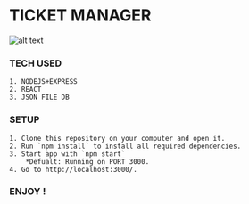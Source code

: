 # TICKET MANAGER

![alt text](./TicketManager.gif)
### TECH USED
    1. NODEJS+EXPRESS
    2. REACT
    3. JSON FILE DB

### SETUP
    1. Clone this repository on your computer and open it.
    2. Run `npm install` to install all required dependencies.
    3. Start app with `npm start`
        *Defualt: Running on PORT 3000.
    4. Go to http://localhost:3000/.

### ENJOY !